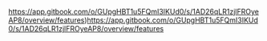 https://app.gitbook.com/o/GUpgHBT1u5FQmI3IKUd0/s/1AD26qLR1zjlFROyeAP8/overview/features)https://app.gitbook.com/o/GUpgHBT1u5FQmI3IKUd0/s/1AD26qLR1zjlFROyeAP8/overview/features

